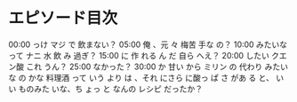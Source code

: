 # エピソード目次

00:00  っけ マジ で 飲まない？
05:00  俺 、元 々 梅苦 手な の？
10:00  みたいな って ナニ 水 飲 み 過ぎ？
15:00  に 作 れる ん だ 自ら へえ？
20:00  したい クエン酸 これ うん？
25:00  なかった？
30:00  か 甘い から ミリン の 代わり みたいな の かな 料理酒 って いう より は 、それ にさら に酸っ ぱ さ があ る と、 いい ものみた いな、ち ょっ と なんの レシピ だったか？